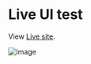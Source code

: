 # Live UI test

View [Live site](https://github.com/facebook/create-react-app).


![image](https://github.com/kiranmk3331/Agrilin-page/assets/40912857/3bda0f36-704a-457e-9ca2-d3862dfe9904)



